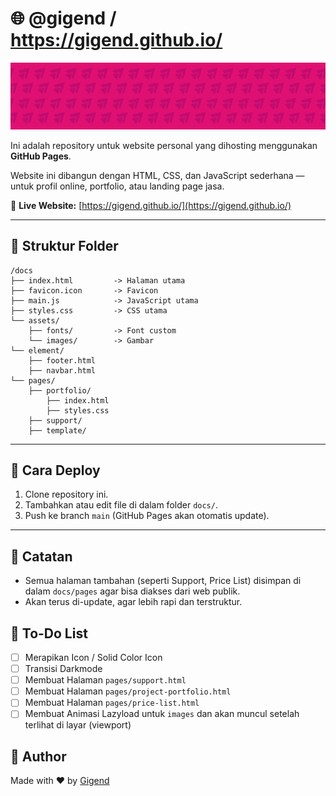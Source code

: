 # 🌐 @gigend / https://gigend.github.io/

[![MasterHead](docs/assets/images/gigend-banner.png)](https://beacons.ai/gigend)

Ini adalah repository untuk website personal yang dihosting menggunakan **GitHub Pages**.

Website ini dibangun dengan HTML, CSS, dan JavaScript sederhana — untuk profil online, portfolio, atau landing page jasa.

🔗 **Live Website:**  [https://gigend.github.io/](https://gigend.github.io/)

---

## 💾 Struktur Folder

```
/docs
├── index.html         -> Halaman utama
├── favicon.icon       -> Favicon
├── main.js            -> JavaScript utama
├── styles.css         -> CSS utama
└── assets/
    ├── fonts/         -> Font custom
    └── images/        -> Gambar
└── element/
    ├── footer.html
    ├── navbar.html
└── pages/
    ├── portfolio/ 
        ├── index.html
        ├── styles.css
    ├── support/        
    ├── template/
```

---

## 🚀 Cara Deploy

1. Clone repository ini.
2. Tambahkan atau edit file di dalam folder `docs/`.
3. Push ke branch `main` (GitHub Pages akan otomatis update).

---

## 🎯 Catatan

- Semua halaman tambahan (seperti Support, Price List) disimpan di dalam `docs/pages` agar bisa diakses dari web publik.
- Akan terus di-update, agar lebih rapi dan terstruktur.

## 📝 To-Do List

- [ ] Merapikan Icon / Solid Color Icon
- [ ] Transisi Darkmode
- [ ] Membuat Halaman `pages/support.html`
- [ ] Membuat Halaman `pages/project-portfolio.html`
- [ ] Membuat Halaman `pages/price-list.html`
- [ ] Membuat Animasi Lazyload untuk `images` dan akan muncul setelah terlihat di layar (viewport)

## 👤 Author

Made with ❤️ by [Gigend](https://gigend.github.io/)